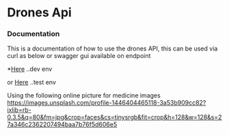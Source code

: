 # Drones Api

### Documentation
This is a documentation of how to use the drones API, this can be used via curl as below or swagger gui available on endpoint

*[Here](http://localhost:8080/documentation)  ..dev env

or [Here](http://testserverip/documentation)  ..test env

Using the following online picture for medicine images
https://images.unsplash.com/profile-1446404465118-3a53b909cc82?ixlib=rb-0.3.5&q=80&fm=jpg&crop=faces&cs=tinysrgb&fit=crop&h=128&w=128&s=27a346c2362207494baa7b76f5d606e5
